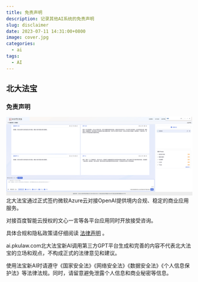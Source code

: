 ```yaml
---
title: 免责声明
description: 记录其他AI系统的免责声明
slug: disclaimer
date: 2023-07-11 14:31:00+0800
image: cover.jpg
categories:
  - ai
tags:
  - AI
---
```


## 北大法宝

### 免责声明

![beidafabao.png](beidafabao.png)
北大法宝通过正式签约微软Azure云对接OpenAI提供境内合规、稳定的商业应用服务。

对接百度智能云授权的文心一言等各平台应用同时开放接受咨询。

具体合规和隐私政策请仔细阅读 [法律声明](https://www.pkulaw.com/helpcenter/commonText/0601) 。

ai.pkulaw.com北大法宝新AI调用第三方GPT平台生成和完善的内容不代表北大法宝的立场和观点，不构成正式的法律意见和建议。

使用法宝新AI时请遵守《国家安全法》《网络安全法》《数据安全法》《个人信息保护法》等法律法规。同时，请留意避免泄露个人信息和商业秘密等信息。
